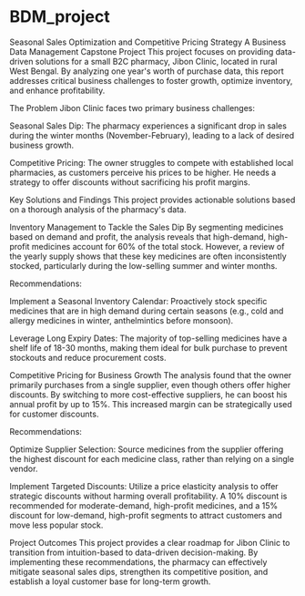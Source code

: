 # BDM_project

Seasonal Sales Optimization and Competitive Pricing Strategy
A Business Data Management Capstone Project
This project focuses on providing data-driven solutions for a small B2C pharmacy, Jibon Clinic, located in rural West Bengal. By analyzing one year's worth of purchase data, this report addresses critical business challenges to foster growth, optimize inventory, and enhance profitability.

The Problem
Jibon Clinic faces two primary business challenges:

Seasonal Sales Dip: The pharmacy experiences a significant drop in sales during the winter months (November-February), leading to a lack of desired business growth.

Competitive Pricing: The owner struggles to compete with established local pharmacies, as customers perceive his prices to be higher. He needs a strategy to offer discounts without sacrificing his profit margins.

Key Solutions and Findings
This project provides actionable solutions based on a thorough analysis of the pharmacy's data.

Inventory Management to Tackle the Sales Dip
By segmenting medicines based on demand and profit, the analysis reveals that high-demand, high-profit medicines account for 60% of the total stock. However, a review of the yearly supply shows that these key medicines are often inconsistently stocked, particularly during the low-selling summer and winter months.

Recommendations:

Implement a Seasonal Inventory Calendar: Proactively stock specific medicines that are in high demand during certain seasons (e.g., cold and allergy medicines in winter, anthelmintics before monsoon).

Leverage Long Expiry Dates: The majority of top-selling medicines have a shelf life of 18-30 months, making them ideal for bulk purchase to prevent stockouts and reduce procurement costs.

Competitive Pricing for Business Growth
The analysis found that the owner primarily purchases from a single supplier, even though others offer higher discounts. By switching to more cost-effective suppliers, he can boost his annual profit by up to 15%. This increased margin can be strategically used for customer discounts.

Recommendations:

Optimize Supplier Selection: Source medicines from the supplier offering the highest discount for each medicine class, rather than relying on a single vendor.

Implement Targeted Discounts: Utilize a price elasticity analysis to offer strategic discounts without harming overall profitability. A 10% discount is recommended for moderate-demand, high-profit medicines, and a 15% discount for low-demand, high-profit segments to attract customers and move less popular stock.

Project Outcomes
This project provides a clear roadmap for Jibon Clinic to transition from intuition-based to data-driven decision-making. By implementing these recommendations, the pharmacy can effectively mitigate seasonal sales dips, strengthen its competitive position, and establish a loyal customer base for long-term growth.

